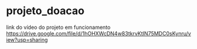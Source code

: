 # projeto_doacao
link do vídeo do projeto em funcionamento
https://drive.google.com/file/d/1hOHXWcDN4w83tkrvKtIN75MDC0sKynru/view?usp=sharing
